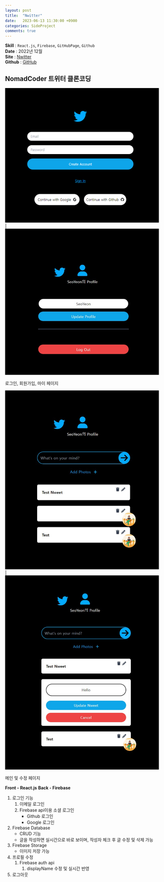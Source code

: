 ```yaml
---
layout: post
title:  "Nwitter"
date:   2023-06-13 11:30:00 +0900
categories: SideProject
comments: true
---
```


**Skill** : `React.js`, `Firebase`, `GitHubPage`, `Github`  
**Date** : 2022년 12월  
**Site** : [Nwitter](https://kimseoyeon23.github.io/nwitter/)  
**Github** : [GitHub](https://github.com/KimSeoYeon23/nwitter)  


## NomadCoder 트위터 클론코딩  

![로그인, 회원가입 페이지](../assets/img/nwitter/nwitter_login.png) | ![마이 페이지](../assets/img/nwitter/nwitter_mypage.jpg)  

로그인, 회원가입, 마이 페이지

![메인 페이지](../assets/img/nwitter/nwitter_main.jpg) | ![수정 페이지](../assets/img/nwitter/nwitter_edit.jpg)  

메인 및 수정 페이지  

**Front - React.js**
**Back - Firebase**  

1. 로그인 기능
    1. 이메일 로그인
    2. Firebase api이용 소셜 로그인
        - Github 로그인
        - Google 로그인
2. Firebase Database
    - CRUD 기능
    - 글을 작성하면 실시간으로 바로 보이며, 작성자 체크 후 글 수정 및 삭제 가능
3. Firebase Storage
    - 이미지 저장 가능
4. 프로필 수정
    1. Firebase auth api
        1. displayName 수정 및 실시간 반영
5. 로그아웃